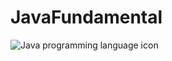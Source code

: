 # JavaFundamental
![Java programming language icon](https://github.com/Asjad-Zaki/JavaFunda/assets/93717246/6f0e224e-d58c-4c2b-982b-1fed8bc9fa00)

